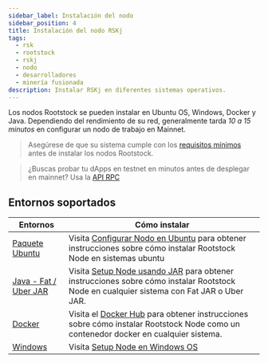 ```yaml
---
sidebar_label: Instalación del nodo
sidebar_position: 4
title: Instalación del nodo RSKj
tags:
  - rsk
  - rootstock
  - rskj
  - nodo
  - desarrolladores
  - minería fusionada
description: Instalar RSKj en diferentes sistemas operativos.
---
```


Los nodos Rootstock se pueden instalar en Ubuntu OS, Windows, Docker y Java. Dependiendo del rendimiento de su red, generalmente tarda _10 a 15 minutos_ en configurar un nodo de trabajo en Mainnet.

> Asegúrese de que su sistema cumple con los [requisitos mínimos](/node-operators/setup/requirements/) antes de instalar los nodos Rootstock.

> ¿Buscas probar tu dApps en testnet en minutos antes de desplegar en mainnet? Usa la [API RPC](/Developopers/rpc-api/)

## Entornos soportados

| Entornos                                                          | Cómo instalar                                                                                                                                                                                       |
| ----------------------------------------------------------------- | --------------------------------------------------------------------------------------------------------------------------------------------------------------------------------------------------- |
| [Paquete Ubuntu](/node-operators/setup/installation/ubuntu/)      | Visita [Configurar Nodo en Ubuntu](/node-operators/setup/installation/ubuntu/) para obtener instrucciones sobre cómo instalar Rootstock Node en sistemas ubuntu                                     |
| [Java - Fat / Uber JAR](/node-operators/setup/installation/java/) | Visita [Setup Node usando JAR](/node-operators/setup/installation/java/) para obtener instrucciones sobre cómo instalar Rootstock Node en cualquier sistema con Fat JAR o Uber JAR. |
| [Docker](https://hub.docker.com/r/rsksmart/rskj)                  | Visita el [Docker Hub](https://hub.docker.com/r/rsksmart/rskj) para obtener instrucciones sobre cómo instalar Rootstock Node como un contenedor docker en cualquier sistema.        |
| [Windows](/node-operators/setup/node-runner/windows/)             | Visita [Setup Node en Windows OS](/node-operators/setup/node-runner/windows/)                                                                                                                       |